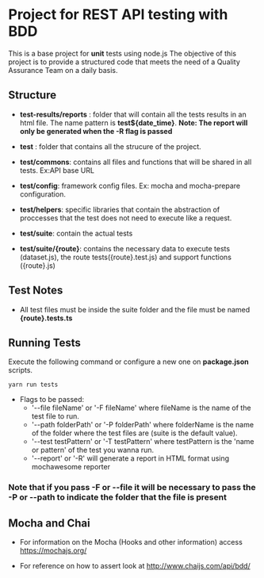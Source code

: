 # Project for REST API testing with BDD

This is a base project for **unit** tests using node.js
The objective of this project is to provide a structured code that meets the need of a Quality Assurance Team on a daily basis.

## Structure

- **test-results/reports** : folder that will contain all the tests results in an html file. The name pattern is **test${date_time}**. **Note: The report will only be generated when the -R flag is passed**

- **test** : folder that contains all the strucure of the project.

- **test/commons**: contains all files and functions that will be shared in all tests. Ex:API base URL

- **test/config**: framework config files. Ex: mocha and mocha-prepare configuration.

- **test/helpers**: specific libraries that contain the abstraction of proccesses that the test does not need to execute like a request.

- **test/suite**: contain the actual tests

- **test/suite/{route}**: contains the necessary data to execute tests (dataset.js), the route tests({route}.test.js) and support functions ({route}.js)

## Test Notes

- All test files must be inside the suite folder and the file must be named **{route}.tests.ts**

## Running Tests

Execute the following command or configure a new one on **package.json** scripts.

```
yarn run tests
```

- Flags to be passed:
  - '--file fileName' or '-F fileName' where fileName is the name of the test file to run.
  - '--path folderPath' or '-P folderPath' where folderName is the name of the folder where the test files are (suite is the default value).
  - '--test testPattern' or '-T testPattern' where testPattern is the 'name or pattern' of the test you wanna run.
  - '--report' or '-R' will generate a report in HTML format using mochawesome reporter

### Note that if you pass -F or --file it will be necessary to pass the -P or --path to indicate the folder that the file is present

## Mocha and Chai

- For information on the Mocha (Hooks and other information) access https://mochajs.org/

- For reference on how to assert look at http://www.chaijs.com/api/bdd/
